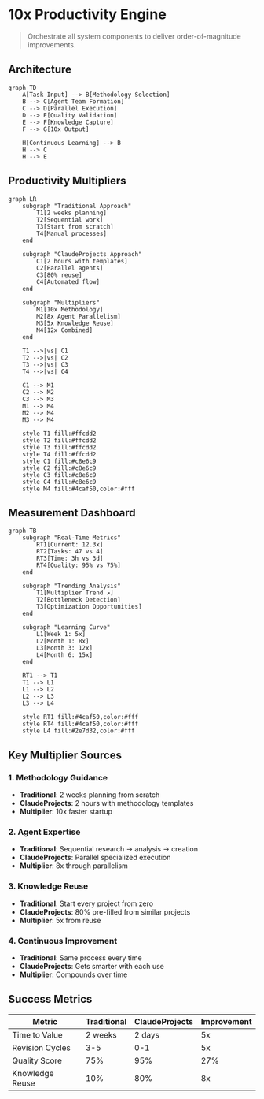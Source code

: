 # 10x Productivity Engine

> Orchestrate all system components to deliver order-of-magnitude improvements.

## Architecture

```mermaid
graph TD
    A[Task Input] --> B[Methodology Selection]
    B --> C[Agent Team Formation]
    C --> D[Parallel Execution]
    D --> E[Quality Validation]
    E --> F[Knowledge Capture]
    F --> G[10x Output]
    
    H[Continuous Learning] --> B
    H --> C
    H --> E
```

## Productivity Multipliers

```mermaid
graph LR
    subgraph "Traditional Approach"
        T1[2 weeks planning]
        T2[Sequential work]
        T3[Start from scratch]
        T4[Manual processes]
    end
    
    subgraph "ClaudeProjects Approach"
        C1[2 hours with templates]
        C2[Parallel agents]
        C3[80% reuse]
        C4[Automated flow]
    end
    
    subgraph "Multipliers"
        M1[10x Methodology]
        M2[8x Agent Parallelism]
        M3[5x Knowledge Reuse]
        M4[12x Combined]
    end
    
    T1 -->|vs| C1
    T2 -->|vs| C2
    T3 -->|vs| C3
    T4 -->|vs| C4
    
    C1 --> M1
    C2 --> M2
    C3 --> M3
    M1 --> M4
    M2 --> M4
    M3 --> M4
    
    style T1 fill:#ffcdd2
    style T2 fill:#ffcdd2
    style T3 fill:#ffcdd2
    style T4 fill:#ffcdd2
    style C1 fill:#c8e6c9
    style C2 fill:#c8e6c9
    style C3 fill:#c8e6c9
    style C4 fill:#c8e6c9
    style M4 fill:#4caf50,color:#fff
```

## Measurement Dashboard

```mermaid
graph TB
    subgraph "Real-Time Metrics"
        RT1[Current: 12.3x]
        RT2[Tasks: 47 vs 4]
        RT3[Time: 3h vs 3d]
        RT4[Quality: 95% vs 75%]
    end
    
    subgraph "Trending Analysis"
        T1[Multiplier Trend ↗]
        T2[Bottleneck Detection]
        T3[Optimization Opportunities]
    end
    
    subgraph "Learning Curve"
        L1[Week 1: 5x]
        L2[Month 1: 8x]
        L3[Month 3: 12x]
        L4[Month 6: 15x]
    end
    
    RT1 --> T1
    T1 --> L1
    L1 --> L2
    L2 --> L3
    L3 --> L4
    
    style RT1 fill:#4caf50,color:#fff
    style RT4 fill:#4caf50,color:#fff
    style L4 fill:#2e7d32,color:#fff
```

## Key Multiplier Sources

### 1. Methodology Guidance
- **Traditional**: 2 weeks planning from scratch
- **ClaudeProjects**: 2 hours with methodology templates
- **Multiplier**: 10x faster startup

### 2. Agent Expertise
- **Traditional**: Sequential research → analysis → creation
- **ClaudeProjects**: Parallel specialized execution
- **Multiplier**: 8x through parallelism

### 3. Knowledge Reuse
- **Traditional**: Start every project from zero
- **ClaudeProjects**: 80% pre-filled from similar projects
- **Multiplier**: 5x from reuse

### 4. Continuous Improvement
- **Traditional**: Same process every time
- **ClaudeProjects**: Gets smarter with each use
- **Multiplier**: Compounds over time

## Success Metrics

| Metric | Traditional | ClaudeProjects | Improvement |
|--------|------------|----------------|-------------|
| Time to Value | 2 weeks | 2 days | 5x |
| Revision Cycles | 3-5 | 0-1 | 5x |
| Quality Score | 75% | 95% | 27% |
| Knowledge Reuse | 10% | 80% | 8x |